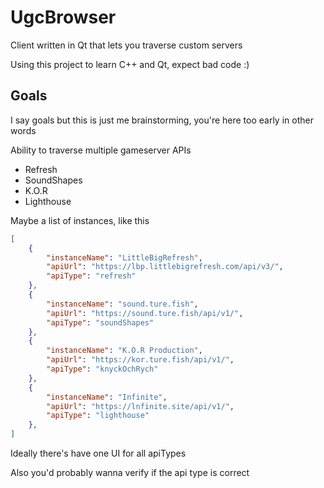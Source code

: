 # UgcBrowser
Client written in Qt that lets you traverse custom servers

Using this project to learn C++ and Qt, expect bad code :)

## Goals

I say goals but this is just me brainstorming, you're here too early in other words

Ability to traverse multiple gameserver APIs
- Refresh
- SoundShapes
- K.O.R
- Lighthouse

Maybe a list of instances, like this
```json
[
    {
        "instanceName": "LittleBigRefresh",
        "apiUrl": "https://lbp.littlebigrefresh.com/api/v3/",
        "apiType": "refresh"
    },
    {
        "instanceName": "sound.ture.fish",
        "apiUrl": "https://sound.ture.fish/api/v1/",
        "apiType": "soundShapes"
    },
    {
        "instanceName": "K.O.R Production",
        "apiUrl": "https://kor.ture.fish/api/v1/",
        "apiType": "knyckOchRych"
    },
    {
        "instanceName": "Infinite",
        "apiUrl": "https://lnfinite.site/api/v1/",
        "apiType": "lighthouse"
    },
]
```

Ideally there's have one UI for all apiTypes

Also you'd probably wanna verify if the api type is correct
